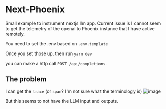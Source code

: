 # Next-Phoenix

Small example to instrument nextjs llm app. Current issue is I cannot seem to get the telemetry of the openai to Phoenix instance that I have active remotely.

You need to set the .env based on `.env.template`

Once you set those up, then run `yarn dev`

you can make a http call `POST /api/completions`.

## The problem

I can get the `trace` (or `span`? I'm not sure what the terminology is)
![image](https://github.com/albertpurnama/nextjs-phoenix/assets/14824254/ca8dcb73-152c-41f8-bef6-b4a1598129c6)

But this seems to not have the LLM input and outputs.
